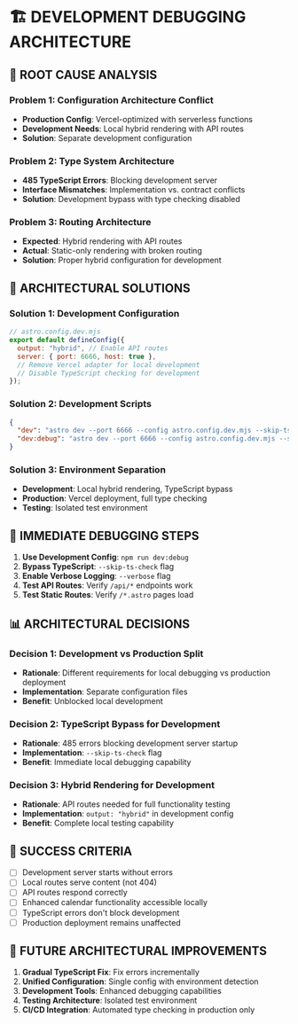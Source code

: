 # 🏗️ DEVELOPMENT DEBUGGING ARCHITECTURE

## 🎯 **ROOT CAUSE ANALYSIS**

### **Problem 1: Configuration Architecture Conflict**
- **Production Config**: Vercel-optimized with serverless functions
- **Development Needs**: Local hybrid rendering with API routes
- **Solution**: Separate development configuration

### **Problem 2: Type System Architecture**
- **485 TypeScript Errors**: Blocking development server
- **Interface Mismatches**: Implementation vs. contract conflicts
- **Solution**: Development bypass with type checking disabled

### **Problem 3: Routing Architecture**
- **Expected**: Hybrid rendering with API routes
- **Actual**: Static-only rendering with broken routing
- **Solution**: Proper hybrid configuration for development

## 🚀 **ARCHITECTURAL SOLUTIONS**

### **Solution 1: Development Configuration**
```javascript
// astro.config.dev.mjs
export default defineConfig({
  output: "hybrid", // Enable API routes
  server: { port: 6666, host: true },
  // Remove Vercel adapter for local development
  // Disable TypeScript checking for development
});
```

### **Solution 2: Development Scripts**
```json
{
  "dev": "astro dev --port 6666 --config astro.config.dev.mjs --skip-ts-check",
  "dev:debug": "astro dev --port 6666 --config astro.config.dev.mjs --skip-ts-check --verbose"
}
```

### **Solution 3: Environment Separation**
- **Development**: Local hybrid rendering, TypeScript bypass
- **Production**: Vercel deployment, full type checking
- **Testing**: Isolated test environment

## 🔧 **IMMEDIATE DEBUGGING STEPS**

1. **Use Development Config**: `npm run dev:debug`
2. **Bypass TypeScript**: `--skip-ts-check` flag
3. **Enable Verbose Logging**: `--verbose` flag
4. **Test API Routes**: Verify `/api/*` endpoints work
5. **Test Static Routes**: Verify `/*.astro` pages load

## 📊 **ARCHITECTURAL DECISIONS**

### **Decision 1: Development vs Production Split**
- **Rationale**: Different requirements for local debugging vs production deployment
- **Implementation**: Separate configuration files
- **Benefit**: Unblocked local development

### **Decision 2: TypeScript Bypass for Development**
- **Rationale**: 485 errors blocking development server startup
- **Implementation**: `--skip-ts-check` flag
- **Benefit**: Immediate local debugging capability

### **Decision 3: Hybrid Rendering for Development**
- **Rationale**: API routes needed for full functionality testing
- **Implementation**: `output: "hybrid"` in development config
- **Benefit**: Complete local testing capability

## 🎯 **SUCCESS CRITERIA**

- [ ] Development server starts without errors
- [ ] Local routes serve content (not 404)
- [ ] API routes respond correctly
- [ ] Enhanced calendar functionality accessible locally
- [ ] TypeScript errors don't block development
- [ ] Production deployment remains unaffected

## 🔮 **FUTURE ARCHITECTURAL IMPROVEMENTS**

1. **Gradual TypeScript Fix**: Fix errors incrementally
2. **Unified Configuration**: Single config with environment detection
3. **Development Tools**: Enhanced debugging capabilities
4. **Testing Architecture**: Isolated test environment
5. **CI/CD Integration**: Automated type checking in production only 